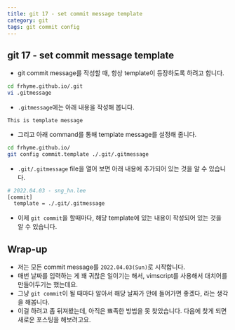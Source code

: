 ```yaml
---
title: git 17 - set commit message template
category: git
tags: git commit config
---
```


## git 17 - set commit message template

- git commit message를 작성할 때, 항상 template이 등장하도록 하려고 합니다.

```sh
cd frhyme.github.io/.git
vi .gitmessage
```

- `.gitmessage`에는 아래 내용을 작성해 봅니다.

```plaintext
This is template message
```

- 그리고 아래 command를 통해 template message를 설정해 줍니다.

```sh
cd frhyme.github.io/
git config commit.template ./.git/.gitmessage
```

- `.git/.gitmessage` file을 열어 보면 아래 내용에 추가되어 있는 것을 알 수 있습니다.

```sh
# 2022.04.03 - sng_hn.lee
[commit]
  template = ./.git/.gitmessage
```

- 이제 `git commit`을 할때마다, 해당 template에 있는 내용이 작성되어 있는 것을 알 수 있습니다.

## Wrap-up

- 저는 모든 commit message를 `2022.04.03(Sun)`로 시작합니다.
- 매번 날짜를 입력하는 게 꽤 귀찮은 일이기는 해서, vimscript를 사용해서 대치어를 만들어두기는 했는데요.
- 그냥 `git commit`이 될 때마다 알아서 해당 날짜가 안에 들어가면 좋겠다, 라는 생각을 해봅니다.
- 이걸 하려고 좀 뒤져봤는데, 아직은 뾰족한 방법을 못 찾았습니다. 다음에 찾게 되면 새로운 포스팅을 해보려고요.
